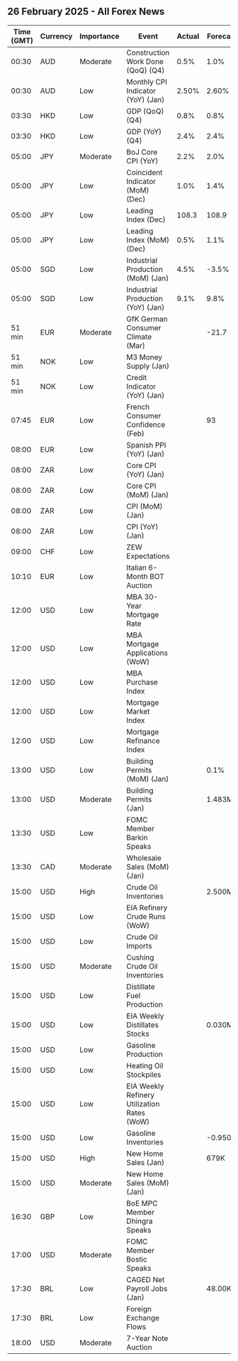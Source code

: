 ## 26 February 2025 - All Forex News

| Time (GMT) | Currency | Importance | Event | Actual | Forecast | Previous |
|------|----------|------------|-------|--------|----------|----------|
| 00:30 | AUD | Moderate | Construction Work Done (QoQ) (Q4) | 0.5% | 1.0% | 2.0% |
| 00:30 | AUD | Low | Monthly CPI Indicator (YoY) (Jan) | 2.50% | 2.60% | 2.50% |
| 03:30 | HKD | Low | GDP (QoQ) (Q4) | 0.8% | 0.8% | -1.1% |
| 03:30 | HKD | Low | GDP (YoY) (Q4) | 2.4% | 2.4% | 1.8% |
| 05:00 | JPY | Moderate | BoJ Core CPI (YoY) | 2.2% | 2.0% | 1.9% |
| 05:00 | JPY | Low | Coincident Indicator (MoM) (Dec) | 1.0% | 1.4% | -1.4% |
| 05:00 | JPY | Low | Leading Index (Dec) | 108.3 | 108.9 | 107.5 |
| 05:00 | JPY | Low | Leading Index (MoM) (Dec) | 0.5% | 1.1% | -1.6% |
| 05:00 | SGD | Low | Industrial Production (MoM) (Jan) | 4.5% | -3.5% | -5.4% |
| 05:00 | SGD | Low | Industrial Production (YoY) (Jan) | 9.1% | 9.8% | 5.2% |
| 51 min | EUR | Moderate | GfK German Consumer Climate (Mar) |  | -21.7 | -22.4 |
| 51 min | NOK | Low | M3 Money Supply (Jan) |  |  | 3,185.9B |
| 51 min | NOK | Low | Credit Indicator (YoY) (Jan) |  |  | 3.3% |
| 07:45 | EUR | Low | French Consumer Confidence (Feb) |  | 93 | 92 |
| 08:00 | EUR | Low | Spanish PPI (YoY) (Jan) |  |  | 2.3% |
| 08:00 | ZAR | Low | Core CPI (YoY) (Jan) |  |  | 3.6% |
| 08:00 | ZAR | Low | Core CPI (MoM) (Jan) |  |  | 0.0% |
| 08:00 | ZAR | Low | CPI (MoM) (Jan) |  |  | 0.1% |
| 08:00 | ZAR | Low | CPI (YoY) (Jan) |  |  | 3.0% |
| 09:00 | CHF | Low | ZEW Expectations |  |  | 17.7 |
| 10:10 | EUR | Low | Italian 6-Month BOT Auction |  |  | 2.536% |
| 12:00 | USD | Low | MBA 30-Year Mortgage Rate |  |  | 6.93% |
| 12:00 | USD | Low | MBA Mortgage Applications (WoW) |  |  | -6.6% |
| 12:00 | USD | Low | MBA Purchase Index |  |  | 144.0 |
| 12:00 | USD | Low | Mortgage Market Index |  |  | 214.9 |
| 12:00 | USD | Low | Mortgage Refinance Index |  |  | 593.6 |
| 13:00 | USD | Low | Building Permits (MoM) (Jan) |  | 0.1% | -0.7% |
| 13:00 | USD | Moderate | Building Permits (Jan) |  | 1.483M | 1.482M |
| 13:30 | USD | Low | FOMC Member Barkin Speaks |  |  |  |
| 13:30 | CAD | Moderate | Wholesale Sales (MoM) (Jan) |  |  | -0.2% |
| 15:00 | USD | High | Crude Oil Inventories |  | 2.500M | 4.633M |
| 15:00 | USD | Low | EIA Refinery Crude Runs (WoW) |  |  | -0.015M |
| 15:00 | USD | Low | Crude Oil Imports |  |  | -0.961M |
| 15:00 | USD | Moderate | Cushing Crude Oil Inventories |  |  | 1.472M |
| 15:00 | USD | Low | Distillate Fuel Production |  |  | 0.180M |
| 15:00 | USD | Low | EIA Weekly Distillates Stocks |  | 0.030M | -2.051M |
| 15:00 | USD | Low | Gasoline Production |  |  | -0.156M |
| 15:00 | USD | Low | Heating Oil Stockpiles |  |  | -0.343M |
| 15:00 | USD | Low | EIA Weekly Refinery Utilization Rates (WoW) |  |  | -0.1% |
| 15:00 | USD | Low | Gasoline Inventories |  | -0.950M | -0.151M |
| 15:00 | USD | High | New Home Sales (Jan) |  | 679K | 698K |
| 15:00 | USD | Moderate | New Home Sales (MoM) (Jan) |  |  | 3.6% |
| 16:30 | GBP | Low | BoE MPC Member Dhingra Speaks |  |  |  |
| 17:00 | USD | Moderate | FOMC Member Bostic Speaks |  |  |  |
| 17:30 | BRL | Low | CAGED Net Payroll Jobs (Jan) |  | 48.00K | -535.55K |
| 17:30 | BRL | Low | Foreign Exchange Flows |  |  | -1.984B |
| 18:00 | USD | Moderate | 7-Year Note Auction |  |  | 4.457% |
